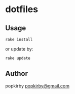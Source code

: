 dotfiles
========

Usage
-----

    rake install

or update by:

    rake update


Author
-----
popkirby <popkirby@gmail.com>

